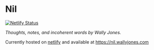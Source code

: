 # Nil

[![Netlify Status](https://api.netlify.com/api/v1/badges/bf39c9df-8ddf-40bb-bdc7-2b729e831878/deploy-status)](https://app.netlify.com/sites/nil-wj/deploys)

*Thoughts, notes, and incoherent words by Wally Jones.*

Currently hosted on [netlify](https://www.netlify.com) and available at https://nil.wallyjones.com
